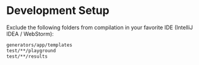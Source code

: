 

# Development Setup

Exclude the following folders from compilation in your favorite IDE (IntelliJ IDEA / WebStorm):

```bash
generators/app/templates
test/**/playground
test/**/results
```
